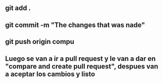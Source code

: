 ## git add .
## git commit -m "The changes that was nade"
## git push origin compu

## Luego se van a ir a pull request y le van a dar en "compare and create pull request", despues van a aceptar los cambios y listo
